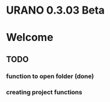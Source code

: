 # URANO 0.3.03 Beta

# Welcome

## TODO

### function to open folder (done)
### creating project functions
